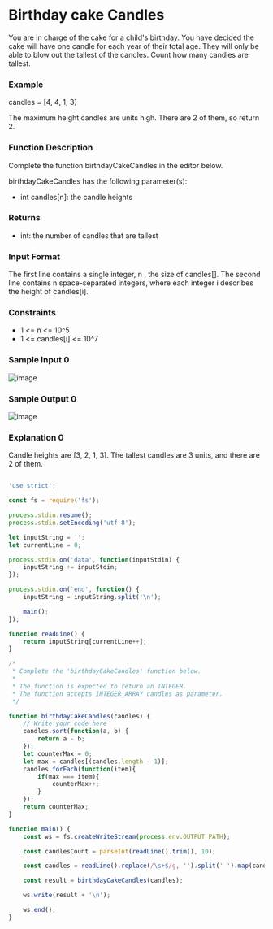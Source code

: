 # Birthday cake Candles 

You are in charge of the cake for a child's birthday. You have decided the cake will have one candle for each year of their total age. 
They will only be able to blow out the tallest of the candles. Count how many candles are tallest.


### Example

candles = [4, 4, 1, 3]


The maximum height candles are  units high. There are 2 of them, so return 2.


### Function Description


Complete the function birthdayCakeCandles in the editor below.

birthdayCakeCandles has the following parameter(s):

* int candles[n]: the candle heights

### Returns

* int: the number of candles that are tallest

### Input Format

The first line contains a single integer, n , the size of candles[].
The second line contains n space-separated integers, where each integer i describes the height of candles[i].

### Constraints

* 1 <= n <= 10^5 
* 1 <= candles[i] <= 10^7

### Sample Input 0

![image](https://user-images.githubusercontent.com/23621801/179852947-f68ff1ed-0f38-455a-98c8-6f1d2fe7f9bd.png)

### Sample Output 0

![image](https://user-images.githubusercontent.com/23621801/179853010-e59c526b-d572-48f3-ade3-0bc2488c14a6.png)

### Explanation 0

Candle heights are [3, 2, 1, 3]. The tallest candles are 3 units, and there are 2 of them.

```js

'use strict';

const fs = require('fs');

process.stdin.resume();
process.stdin.setEncoding('utf-8');

let inputString = '';
let currentLine = 0;

process.stdin.on('data', function(inputStdin) {
    inputString += inputStdin;
});

process.stdin.on('end', function() {
    inputString = inputString.split('\n');

    main();
});

function readLine() {
    return inputString[currentLine++];
}

/*
 * Complete the 'birthdayCakeCandles' function below.
 *
 * The function is expected to return an INTEGER.
 * The function accepts INTEGER_ARRAY candles as parameter.
 */

function birthdayCakeCandles(candles) {
    // Write your code here
    candles.sort(function(a, b) {
        return a - b;
    });
    let counterMax = 0;
    let max = candles[(candles.length - 1)];
    candles.forEach(function(item){
        if(max === item){
            counterMax++;
        }
    });
    return counterMax;
}

function main() {
    const ws = fs.createWriteStream(process.env.OUTPUT_PATH);

    const candlesCount = parseInt(readLine().trim(), 10);

    const candles = readLine().replace(/\s+$/g, '').split(' ').map(candlesTemp => parseInt(candlesTemp, 10));

    const result = birthdayCakeCandles(candles);

    ws.write(result + '\n');

    ws.end();
}

```
